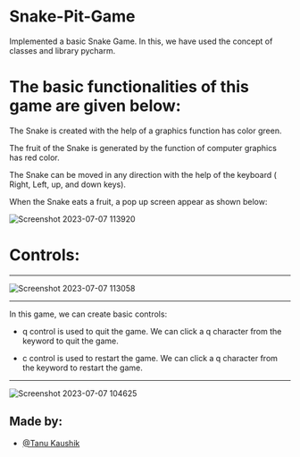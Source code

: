 # Snake-Pit-Game

Implemented a basic Snake Game. In this, we have used the concept of classes and library pycharm.

# The basic functionalities of this game are given below:


 The Snake is created with the help of a graphics function has color green.
 
 The fruit of the Snake is generated by the  function of computer graphics has red color.
 
 The Snake can be moved in any direction with the help of the keyboard ( Right, Left, up, and down keys).
 
 When the Snake eats a fruit, a pop up screen appear as shown below:

 ![Screenshot 2023-07-07 113920](https://github.com/Beyound3d/Snake-2D-Game/assets/129869652/b01a1c7a-311a-4d51-b1c1-09e646fdb60d)


 # Controls:
 
<hr>

 ![Screenshot 2023-07-07 113058](https://github.com/Beyound3d/Snake-2D-Game/assets/129869652/9fc50f49-a344-4507-9158-625b02bf0675)

 <hr>
 
 In this game, we can create basic controls:
 
*  q control is used to quit the game. We can click a q character from the keyword to quit the game.
 
*  c control is used to restart the game. We can click a q character from the keyword to restart the game.

 
 <hr>
 
![Screenshot 2023-07-07 104625](https://github.com/Beyound3d/Snake-2D-Game/assets/129869652/eb81d64a-eb11-4d0e-9ecf-8ecbf3ceb434)

## Made by:

- [@Tanu Kaushik](https://github.com/beyound3d)
